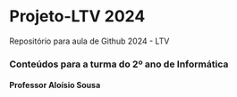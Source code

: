# Projeto-LTV 2024
Repositório para aula de Github 2024 - LTV
### Conteúdos para a turma do 2º ano de Informática
#### Professor Aloísio Sousa
